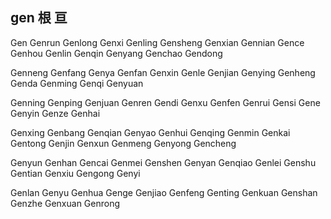 gen  根 亘 
---

Gen Genrun  Genlong Genxi Genling Gensheng Genxian Gennian Gence Genhou Genlin Genqin Genyang Genchao Gendong 

Genneng Genfang Genya Genfan Genxin Genle Genjian Genying Genheng Genda Genming Genqi Genyuan

Genning Genping Genjuan Genren Gendi Genxu Genfen Genrui Gensi Gene Genyin Genze Genhai

Genxing Genbang Genqian Genyao Genhui Genqing Genmin Genkai Gentong Genjin Genxun Genmeng Genyong Gencheng

Genyun Genhan Gencai Genmei Genshen Genyan Genqiao Genlei Genshu Gentian Genxiu Gengong Genyi

Genlan Genyu Genhua Genge Genjiao Genfeng Genting Genkuan Genshan Genzhe Genxuan Genrong 
